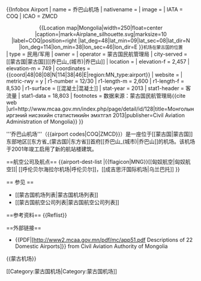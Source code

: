 {{Infobox Airport 
| name         = 乔巴山机场
| nativename   = 
| image        = 
| IATA         = COQ
| ICAO         = ZMCD
<center>{{Location map|Mongolia|width=250|float=center
|caption=|mark=Airplane_silhouette.svg|marksize=10
|label=COQ|position=right
|lat_deg=48|lat_min=09|lat_sec=08|lat_dir=N
|lon_deg=114|lon_min=38|lon_sec=46|lon_dir=E
}}<small>机场在蒙古国的位置</small></center>
| type         = 民用/军用
| owner        = 
| operator     = 蒙古国民航管理局
| city-served  = [[蒙古国|蒙古国]][[乔巴山_(城市)|乔巴山]]
| location     = 
| elevation-f  = 2,457
| elevation-m  = 749
| coordinates  = {{coord|48|08|08|N|114|38|46|E|region:MN_type:airport}}
| website      = 
| metric-rwy   = y
| r1-number    = 12/30
| r1-length-m  = 2,600
| r1-length-f  = 8,530
| r1-surface   = [[混凝土|混凝土]]
| stat-year    = 2013
| stat1-header = 客流量
| stat1-data   = 18,803
| footnotes    = 数据来源：蒙古国民航管理局<ref>{{cite web |url=http://www.mcaa.gov.mn/index.php/page/detail/id/128|title=Монголын иргэний нисэхийн статистикийн эмхтгэл 2013|publisher=Civil Aviation Administration of Mongolia}}</ref>
}}

'''乔巴山机场'''（{{airport codes|COQ|ZMCD}}）是一座位于[[蒙古国|蒙古国]]东部地区[[东方省_(蒙古国)|东方省]]首府[[乔巴山_(城市)|乔巴山]]的机场。该机场于2001年竣工启用了新的航站楼建筑。

==航空公司及航点==
{{airport-dest-list
|{{flagicon|MNG}}[[匈奴航空|匈奴航空]]| [[呼伦贝尔海拉尔机场|呼伦贝尔]]，[[成吉思汗国际机场|乌兰巴托]] 
}}

== 参见 ==
* [[蒙古国机场列表|蒙古国机场列表]]
* [[蒙古国航空公司列表|蒙古国航空公司列表]]

==参考资料==
{{Reflist}}

==外部链接==
* {{PDF|[http://www2.mcaa.gov.mn/pdf/mc/app51.pdf Descriptions of 22 Domestic Airports]}} from Civil Aviation Authority of Mongolia

{{蒙古机场}}

[[Category:蒙古国机场|Category:蒙古国机场]]